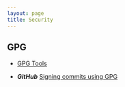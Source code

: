 ```yaml
---
layout: page
title: Security
---
```


## GPG

- [GPG Tools](https://gpgtools.org)

- **_GitHub_** [Signing commits using GPG](https://help.github.com/articles/signing-commits-using-gpg/)
